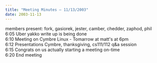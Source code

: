 ```yaml
---
title: "Meeting Minutes – 11/13/2003"
date: 2003-11-13
---
```

members present: fork, gasiorek, jester, camber, chedder, zaphod, phil <br> 6:05 Uber yakko write up is being done <br>6:10 Meeting on Cymbre Linux - Tomarrow at matt's at 6pm <br>6:12 Presentations Cymbre, thanksgiving, cs111/112 q&a session <br>6:15 Congrats on us actually starting a meeting on-time <br>6:20 End meeting </p>
